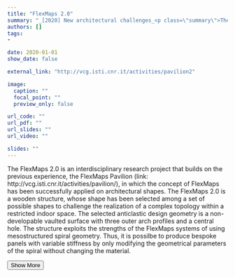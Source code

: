 ```yaml
---
title: "FlexMaps 2.0"
summary: "_[2020] New architectural challenges_<p class=\"summary\">The FlexMaps 2.0 is an interdisciplinary research project that builds on the previous experience, the FlexMaps Pavilion, in which the concept of FlexMaps has been successfully applied on architectural shapes. The FlexMaps 2.0 is a wooden structure, whose shape has been selected among a set of possible shapes to challenge the realization of a complex topology within a restricted indoor space. The selected anticlastic design geometry is a non-developable vaulted surface with three outer arch profiles and a central hole. The structure exploits the strengths of the FlexMaps systems of using mesostructured spiral geometry. Thus, it is possilbe to produce bespoke panels with variable stiffness by only modifying the geometrical parameters of the spiral without changing the material.</p>"
authors: []
tags: 
- 

date: 2020-01-01
show_date: false

external_link: "http://vcg.isti.cnr.it/activities/pavilion2"

image:
  caption: ""
  focal_point: ""
  preview_only: false

url_code: ""
url_pdf: ""
url_slides: ""
url_video: ""

slides: ""
---
```

<p>The FlexMaps 2.0 is an interdisciplinary research project that builds on the previous experience, the FlexMaps Pavilion (link: http://vcg.isti.cnr.it/activities/pavilion/), in which the concept of FlexMaps has been successfully applied on architectural shapes. The FlexMaps 2.0 is a wooden structure, whose shape has been selected among a set of possible shapes to challenge the realization of a complex topology within a restricted indoor space. The selected anticlastic design geometry is a non-developable vaulted surface with three outer arch profiles and a central hole. The structure exploits the strengths of the FlexMaps systems of using mesostructured spiral geometry. Thus, it is possilbe to produce bespoke panels with variable stiffness by only modifying the geometrical parameters of the spiral without changing the material.</p>
<button onclick="console.log('a')">Show More</button>
